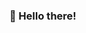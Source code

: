 ### 👋 Hello there!

<!--
**chris234567/chris234567** is a ✨ _special_ ✨ repository because its `README.md` (this file) appears on your GitHub profile.

- ## Welcome to my Github page

- On this page i share repositories of personal projects or uni assignements/classes
